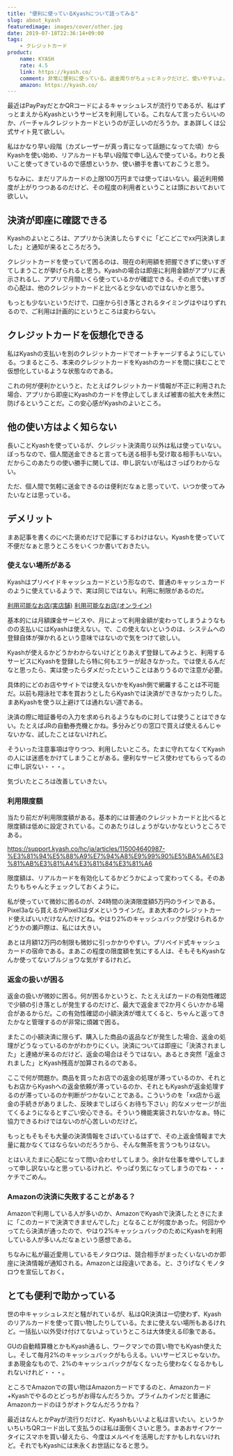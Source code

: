 ```yaml
---
title: "便利に使っているKyashについて語ってみる"
slug: about_kyash
featuredimage: images/cover/other.jpg
date: 2019-07-18T22:36:14+09:00
tags:
    - クレジットカード
product:
    name: KYASH
    rate: 4.5
    link: https://kyash.co/
    comment: 非常に便利に使っている。返金周りがちょっとネックだけど、使いやすいよ。キャッシュバックもあるしね。
    amazon: https://kyash.co/
---
```


最近はPayPayだとかQRコードによるキャッシュレスが流行りであるが、私はずっとまえからKyashというサービスを利用している。これなんて言ったらいいのか、バーチャルクレジットカードというのが正しいのだろうか。まあ詳しくは公式サイト見て欲しい。

私はかなり早い段階（カズレーザーが真っ青になって話題になってた頃）からKyashを使い始め、リアルカードも早い段階で申し込んで使っている。わりと長いこと使ってきているので感想というか、使い勝手を書いておこうと思う。

ちなみに、まだリアルカードの上限100万円までは使ってはいない。最近利用頻度が上がりつつあるのだけど、その程度の利用者ということは頭においておいて欲しい。

<!--more-->

## 決済が即座に確認できる

Kyashのよいところは、アプリから決済したらすぐに「どこどこでxx円決済しました」と通知が来るところだろう。

クレジットカードを使っていて困るのは、現在の利用額を把握できずに使いすぎてしまうことが挙げられると思う。Kyashの場合は即座に利用金額がアプリに表示されるし、アプリで月間いくら使っているかが確認できる。その点で使いすぎの心配は、他のクレジットカードと比べると少ないのではないかと思う。

もっとも少ないというだけで、口座から引き落とされるタイミングはやはりずれるので、ご利用は計画的にというところは変わらない。

## クレジットカードを仮想化できる

私はKyashの支払いを別のクレジットカードでオートチャージするようにしている。つまるところ、本来のクレジットカードをKyashのカードを間に挟むことで仮想化しているような状態なのである。

これの何が便利かというと、たとえばクレジットカード情報が不正に利用された場合、アプリから即座にKyashのカードを停止してしまえば被害の拡大を未然に防げるということだ。この安心感がKyashのよいところ。

## 他の使い方はよく知らない

長いことKyashを使っているが、クレジット決済周り以外は私は使っていない。ぼっちなので、個人間送金できると言っても送る相手も受け取る相手もいない。だからこのあたりの使い勝手に関しては、申し訳ないが私はさっぱりわからない。

ただ、個人間で気軽に送金できるのは便利だなぁと思っていて、いつか使ってみたいなとは思っている。

## デメリット

まあ記事を書くのにべた褒めだけで記事にするわけはない。Kyashを使っていて不便だなぁと思うところをいくつか書いておきたい。

### 使えない場所がある

Kyashはプリペイドキャッシュカードという形なので、普通のキャッシュカードのように使えているようで、実は同じではない。利用に制限があるのだ。

[利用可能なお店(実店舗)](https://support.kyash.co/hc/ja/articles/360001252387-%E5%88%A9%E7%94%A8%E5%8F%AF%E8%83%BD%E3%81%AA%E3%81%8A%E5%BA%97-%E5%AE%9F%E5%BA%97%E8%88%97-)
[利用可能なお店(オンライン)](https://support.kyash.co/hc/ja/articles/115004663328-%E5%88%A9%E7%94%A8%E5%8F%AF%E8%83%BD%E3%81%AA%E3%81%8A%E5%BA%97-%E3%82%AA%E3%83%B3%E3%83%A9%E3%82%A4%E3%83%B3-)

基本的には月額課金サービスや、月によって利用金額が変わってしまうようなものの支払いにはKyashは使えない。で、この使えないというのは、システムへの登録自体が弾かれるという意味ではないので気をつけて欲しい。

Kyashが使えるかどうかわからないけどとりあえず登録してみようと、利用するサービスにKyashを登録したら特に何もエラーが起きなかった。では使えるんだなと思ったら、実は使ったらダメだったということはありうるので注意が必要。

具体的にどのお店やサイトでは使えないかをKyash側で網羅することは不可能だ。以前も翔泳社で本を買おうとしたらKyashでは決済ができなかったりした。まあKyashを使う以上避けては通れない道である。

決済の際に暗証番号の入力を求められるようなものに対しては使うことはできない。たとえばJRの自動券売機とかね。多分みどりの窓口で買えば使えるんじゃないかな、試したことはないけれど。

そういった注意事項は守りつつ、利用したいところ。たまに守れてなくてKyashの人には迷惑をかけてしまうことがある。便利なサービス使わせてもらってるのに申し訳ない・・・。

気づいたところは改善していきたい。

### 利用限度額

当たり前だが利用限度額がある。基本的には普通のクレジットカードと比べると限度額は低めに設定されている。このあたりはしょうがないかなというところである。

<https://support.kyash.co/hc/ja/articles/115004640987-%E3%81%94%E5%88%A9%E7%94%A8%E9%99%90%E5%BA%A6%E3%81%AB%E3%81%A4%E3%81%84%E3%81%A6>

限度額は、リアルカードを有効化してるかどうかによって変わってくる。そのあたりもちゃんとチェックしておくように。

私が使っていて微妙に困るのが、24時間の決済限度額5万円のラインである。Pixel3aなら買えるがPixel3はダメというラインだ。まあ大本のクレジットカード使えばいいだけなんだけどね。やはり2%のキャッシュバックが受けられるかどうかの瀬戸際は、私には大きい。

あとは月額12万円の制限も微妙に引っかかりやすい。プリペイド式キャッシュカードの宿命である。まあこの程度の限度額を気にする人は、そもそもKyashなんか使ってないブルジョワな気がするけれど。

### 返金の扱いが困る

返金の扱いが微妙に困る。何が困るかというと、たとええばカードの有効性確認で少額の引き落としが発生するのだけど、最大で返金まで2か月くらいかかる場合があるからだ。この有効性確認の小額決済が増えてくると、ちゃんと返ってきたかなと管理するのが非常に煩雑で困る。

またこの小額決済に限らず、購入した商品の返品などが発生した場合、返金の処理がどうなっているのかがわかりにくい。決済については即座に「決済されました」と連絡が来るのだけど、返金の場合はそうではない。あるとき突然「返金されました」とKyash残高が加算されるのである。

ここで何が問題か。商品を買ったお店での返金の処理が滞っているのか、それともお店からKyashへの返金依頼が滞っているのか、それともKyashが返金処理するのが滞っているのか判断がつかないことである。こういうのを「xx店から返金の手続きがありました、反映までしばらくお待ち下さい」的なメッセージが出てくるようになるとすごい安心できる。そういう機能実装されないかなぁ。特に協力できるわけではないのが心苦しいのだけど。

もっともそもそも大量の決済情報をさばいているはずで、その上返金情報まで大量に裁かなくてはならないのだろうから、そんな無茶を言うつもりはない。

とはいえたまに心配になって問い合わせしてしまう。余計な仕事を増やしてしまって申し訳ないなと思っているけれど、やっぱり気になってしまうのでね・・・ケチでごめん。

### Amazonの決済に失敗することがある？

Amazonで利用している人が多いのか、AmazonでKyashで決済したときにたまに「このカードで決済できませんでした」となることが何度かあった。何回かやってたら決済が通ったので、やはり2%キャッシュバックのためにKyashを利用している人が多いんだなぁという感想である。

ちなみに私が最近愛用しているモノタロウは、競合相手がまったくいないのか即座に決済情報が通知される。Amazonとは段違いである。と、さりげなくモノタロウを宣伝しておく。

## とても便利で助かっている

世の中キャッシュレスだと騒がれているが、私はQR決済は一切使わず、Kyashのリアルカードを使って買い物したりしている。たまに使えない場所もあるけれど。一括払い以外受け付けてないよっていうところは大体使える印象である。

GUの自動精算機とかもKyash通るし、ワークマンでの買い物でもKyash使えたし。そして毎月2%のキャッシュバックがもらえる。いいサービスじゃないか。まあ現金なもので、2%のキャッシュバックがなくなったら使わなくなるかもしれないけれど・・・。

ところでAmazonでの買い物はAmazonカードでするのと、Amazonカード+Kyashでやるのとどっちがお得なんだろうか。プライムカインだと普通にAmazonカードのほうがオトクなんだろうかね？

最近はなんとかPayが流行りだけど、Kyashもいいよと私は言いたい。というかいちいちQRコード出して支払うのは私は面倒くさいと思う。まあおサイフケータイにスマホを買い替えたら、今度はメルペイを活用しだすかもしれないけれど。それでもKyashには末永くお世話になると思う。